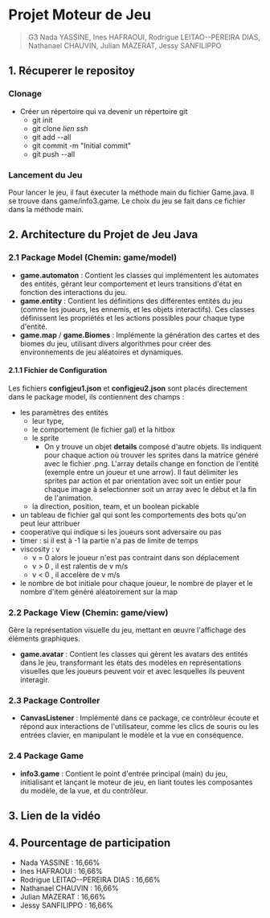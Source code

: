 # Projet Moteur de Jeu
> G3
>Nada YASSINE, Ines HAFRAOUI, Rodrigue LEITAO--PEREIRA DIAS, Nathanael CHAUVIN, Julian MAZERAT, Jessy SANFILIPPO

## 1. Récuperer le repositoy
### Clonage 

- Créer un répertoire qui va devenir un répertoire git 
    - git init 
    - git clone *lien ssh*
    - git add --all
    - git commit -m "Initial commit"
    - git push --all

### Lancement du Jeu

Pour lancer le jeu, il faut éxecuter la méthode main du fichier Game.java. Il se trouve dans game/info3.game. Le choix du jeu se fait dans ce fichier dans la méthode main.

## 2.  Architecture du Projet de Jeu Java
### 2.1 Package Model (Chemin: game/model)

- **game.automaton** : Contient les classes qui implémentent les automates des entités, gérant leur comportement et leurs transitions d'état en fonction des interactions du jeu.
- **game.entity** : Contient les définitions des différentes entités du jeu (comme les joueurs, les ennemis, et les objets interactifs). Ces classes définissent les propriétés et les actions possibles pour chaque type d'entité.
- **game.map** / **game.Biomes** : Implémente la génération des cartes et des biomes du jeu, utilisant divers algorithmes pour créer des environnements de jeu aléatoires et dynamiques.

#### 2.1.1 Fichier de Configuration 
Les fichiers **configjeu1.json** et **configjeu2.json** sont placés directement dans le package model, ils contiennent des champs : 
- les paramètres des entités
    - leur type, 
    - le comportement (le fichier gal) et la hitbox
    - le sprite
        -  On y trouve un objet **details** composé d'autre objets. Ils indiquent pour chaque action où trouver les sprites dans la matrice généré avec le fichier .png. L'array details change en fonction de l'entité (exemple entre un joueur et une arrow). Il faut délimiter les sprites par action et par orientation avec soit un entier pour chaque image à selectionner soit un array avec le début et la fin de l'animation.
    - la direction, position, team, et un boolean pickable
- un tableau de fichier gal qui sont les comportements des bots qu'on peut leur attribuer
- cooperative qui indique si les joueurs sont adversaire ou pas
- timer : si il est à -1 la partie n'a pas de limite de temps 
- viscosity : v 
    - v = 0 alors le joueur n'est pas contraint dans son déplacement
    - v > 0 , il est ralentis de v m/s 
    - v < 0 , il accelère de v m/s
- le nombre de bot initiale pour chaque joueur, le nombre de player et le nombre d'item généré aléatoirement sur la map

### 2.2 Package View (Chemin: game/view)
Gère la représentation visuelle du jeu, mettant en œuvre l'affichage des éléments graphiques.

- **game.avatar** : Contient les classes qui gèrent les avatars des entités dans le jeu, transformant les états des modèles en représentations visuelles que les joueurs peuvent voir et avec lesquelles ils peuvent interagir.

### 2.3 Package Controller 
- **CanvasListener** : Implémenté dans ce package, ce contrôleur écoute et répond aux interactions de l'utilisateur, comme les clics de souris ou les entrées clavier, en manipulant le modèle et la vue en conséquence.

### 2.4 Package Game
- **info3.game** : Contient le point d'entrée principal (main) du jeu, initialisant et lançant le moteur de jeu, en liant toutes les composantes du modèle, de la vue, et du contrôleur.

## 3. Lien de la vidéo 
## 4. Pourcentage de participation
- Nada YASSINE : 16,66%
- Ines HAFRAOUI : 16,66%
- Rodrigue LEITAO--PEREIRA DIAS : 16,66%
- Nathanael CHAUVIN : 16,66%
- Julian MAZERAT : 16,66%
- Jessy SANFILIPPO : 16,66%
